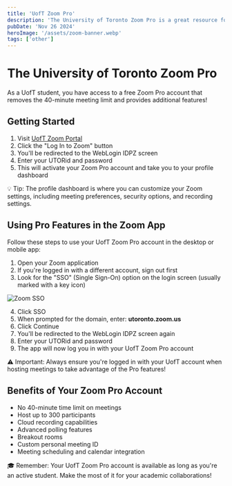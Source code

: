 ```yaml
---
title: 'UofT Zoom Pro'
description: 'The University of Toronto Zoom Pro is a great resource for graduate students.'
pubDate: 'Nov 26 2024'
heroImage: '/assets/zoom-banner.webp'
tags: ['other']
---
```


# The University of Toronto Zoom Pro

<div class="bg-green-100 border-l-4 border-green-500 text-green-700 p-4 mb-4 rounded">
  As a UofT student, you have access to a free Zoom Pro account that removes the 40-minute meeting limit and provides additional features!
</div>

## Getting Started

1. Visit [UofT Zoom Portal](https://utoronto.zoom.us/)
2. Click the "Log In to Zoom" button
3. You'll be redirected to the WebLogin IDPZ screen
4. Enter your UTORid and password
5. This will activate your Zoom Pro account and take you to your profile dashboard

<div class="bg-blue-100 border-l-4 border-blue-500 text-blue-700 p-4 my-4 rounded">
  💡 Tip: The profile dashboard is where you can customize your Zoom settings, including meeting preferences, security options, and recording settings.
</div>

## Using Pro Features in the Zoom App

Follow these steps to use your UofT Zoom Pro account in the desktop or mobile app:

1. Open your Zoom application
2. If you're logged in with a different account, sign out first
3. Look for the "SSO" (Single Sign-On) option on the login screen (usually marked with a key icon)


<img src="/assets/zoom-sso.webp" alt="Zoom SSO" class="w-full max-w-md mx-auto my-4 rounded">


4. Click SSO
5. When prompted for the domain, enter: **utoronto.zoom.us**
6. Click Continue
7. You'll be redirected to the WebLogin IDPZ screen again
8. Enter your UTORid and password
9. The app will now log you in with your UofT Zoom Pro account

<div class="bg-yellow-100 border-l-4 border-yellow-500 text-yellow-700 p-4 my-4 rounded">
  ⚠️ Important: Always ensure you're logged in with your UofT account when hosting meetings to take advantage of the Pro features!
</div>

## Benefits of Your Zoom Pro Account

- No 40-minute time limit on meetings
- Host up to 300 participants
- Cloud recording capabilities
- Advanced polling features
- Breakout rooms
- Custom personal meeting ID
- Meeting scheduling and calendar integration

<div class="bg-purple-100 border-l-4 border-purple-500 text-purple-700 p-4 mt-4 rounded">
  🎓 Remember: Your UofT Zoom Pro account is available as long as you're an active student. Make the most of it for your academic collaborations!
</div>

